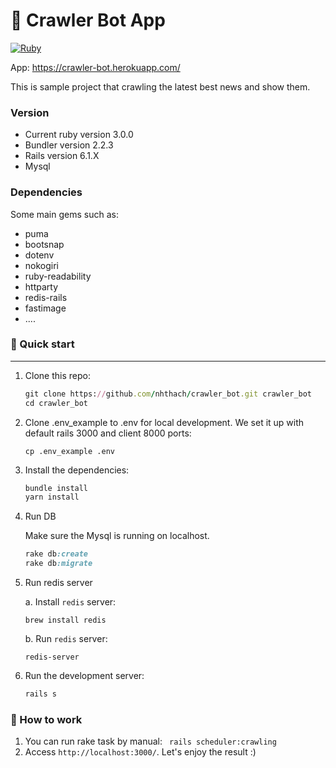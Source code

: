 # 💎 Crawler Bot App

[![Ruby](https://github.com/nhthach/crawler_bot/actions/workflows/ruby.yml/badge.svg?branch=main)](https://github.com/nhthach/crawler_bot/actions/workflows/ruby.yml)

App: https://crawler-bot.herokuapp.com/

This is sample project that crawling the latest best news and show them.

### Version
- Current ruby version 3.0.0
- Bundler version 2.2.3
- Rails version 6.1.X
- Mysql


### Dependencies
Some main gems such as:

- puma
- bootsnap
- dotenv
- nokogiri
- ruby-readability
- httparty
- redis-rails
- fastimage
- ....

 ### 🚀 Quick start

--------------------------
1. Clone this repo:

    ```ruby
    git clone https://github.com/nhthach/crawler_bot.git crawler_bot
    cd crawler_bot
    ```

2. Clone .env_example to .env for local development. We set it up with default rails 3000 and client 8000 ports:

    ```
    cp .env_example .env
    ```

3. Install the dependencies:

    ```ruby
    bundle install
    yarn install
    ```
4. Run DB

    Make sure the Mysql is running on localhost.
    
    ```ruby
    rake db:create
    rake db:migrate
    ```
5. Run redis server

    a. Install `redis` server:
    ```
    brew install redis
    ```
    b.  Run `redis` server:

    ```
    redis-server
    ```

6. Run the development server:

    ```ruby
    rails s
    ```

### 🎁 How to work
1. You can run rake task by manual: ` rails scheduler:crawling`
2. Access `http://localhost:3000/`. Let's enjoy the result :)